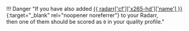 !!! Danger "If you have also added [{{ radarr['cf']['x265-hd']['name'] }}](/Radarr/Radarr-collection-of-custom-formats/#x265-hd){:target="\_blank" rel="noopener noreferrer"} to your Radarr,<br>then one of them should be scored as `0` in your quality profile."
